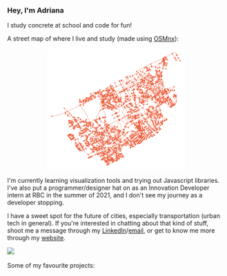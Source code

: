 ### Hey, I'm Adriana

I study concrete at school and code for fun!

A street map of where I live and study (made using [OSMnx](https://linkinghub.elsevier.com/retrieve/pii/S0198971516303970)):

<p align="center"><img align="centre" width="320" src="waterloo2.png"></img></p>

I'm currently learning visualization tools and trying out Javascript libraries. I've also put a programmer/designer hat on as an Innovation Developer intern at RBC in the summer of 2021, and I don't see my journey as a developer stopping.

I have a sweet spot for the future of cities, especially transportation (urban tech in general). If you're interested in chatting about that kind of stuff, shoot me a message through my [LinkedIn](https://www.linkedin.com/in/adriana-ceric/)/[email](adriana.ceric@gmail.com), or get to know me more through my [website](https://adrianaceric.github.io/).
<br>

![](https://komarev.com/ghpvc/?username=AdrianaCeric&color=blueviolet)

Some of my favourite projects:
